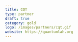 ```yaml
---
title: CQT
type: partner
draft: true
category: gold
logo: /images/partners/cqt.gif
website: https://quantumlah.org
---
```

